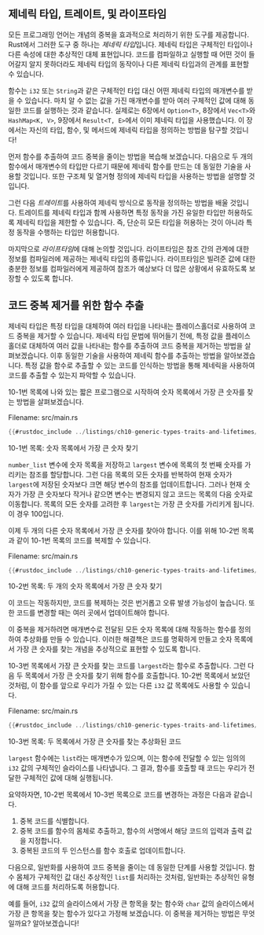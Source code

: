 ## 제네릭 타입, 트레이트, 및 라이프타임

모든 프로그래밍 언어는 개념의 중복을 효과적으로 처리하기 위한 도구를 제공합니다. Rust에서 그러한 도구 중 하나는 *제네릭 타입*입니다. 제네릭 타입은 구체적인 타입이나 다른 속성에 대한 추상적인 대체 표현입니다. 코드를 컴파일하고 실행할 때 어떤 것이 들어갈지 알지 못하더라도 제네릭 타입의 동작이나 다른 제네릭 타입과의 관계를 표현할 수 있습니다.

함수는 `i32` 또는 `String`과 같은 구체적인 타입 대신 어떤 제네릭 타입의 매개변수를 받을 수 있습니다. 마치 알 수 없는 값을 가진 매개변수를 받아 여러 구체적인 값에 대해 동일한 코드를 실행하는 것과 같습니다. 실제로는 6장에서 `Option<T>`, 8장에서 `Vec<T>`와 `HashMap<K, V>`, 9장에서 `Result<T, E>`에서 이미 제네릭 타입을 사용했습니다. 이 장에서는 자신의 타입, 함수, 및 메서드에 제네릭 타입을 정의하는 방법을 탐구할 것입니다!

먼저 함수를 추출하여 코드 중복을 줄이는 방법을 복습해 보겠습니다. 다음으로 두 개의 함수에서 매개변수의 타입만 다르기 때문에 제네릭 함수를 만드는 데 동일한 기술을 사용할 것입니다. 또한 구조체 및 열거형 정의에 제네릭 타입을 사용하는 방법을 설명할 것입니다.

그런 다음 *트레이트*를 사용하여 제네릭 방식으로 동작을 정의하는 방법을 배울 것입니다. 트레이트를 제네릭 타입과 함께 사용하면 특정 동작을 가진 유일한 타입만 허용하도록 제네릭 타입을 제한할 수 있습니다. 즉, 단순히 모든 타입을 허용하는 것이 아니라 특정 동작을 수행하는 타입만 허용합니다.

마지막으로 *라이프타임*에 대해 논의할 것입니다. 라이프타임은 참조 간의 관계에 대한 정보를 컴파일러에 제공하는 제네릭 타입의 종류입니다. 라이프타임은 빌려준 값에 대한 충분한 정보를 컴파일러에게 제공하여 참조가 예상보다 더 많은 상황에서 유효하도록 보장할 수 있도록 합니다.

## 코드 중복 제거를 위한 함수 추출

제네릭 타입은 특정 타입을 대체하여 여러 타입을 나타내는 플레이스홀더로 사용하여 코드 중복을 제거할 수 있습니다. 제네릭 타입 문법에 뛰어들기 전에, 특정 값을 플레이스홀더로 대체하여 여러 값을 나타내는 함수를 추출하여 코드 중복을 제거하는 방법을 살펴보겠습니다. 이후 동일한 기술을 사용하여 제네릭 함수를 추출하는 방법을 알아보겠습니다. 특정 값을 함수로 추출할 수 있는 코드를 인식하는 방법을 통해 제네릭을 사용하여 코드를 추출할 수 있는지 파악할 수 있습니다.

10-1번 목록에 나와 있는 짧은 프로그램으로 시작하여 숫자 목록에서 가장 큰 숫자를 찾는 방법을 살펴보겠습니다.

Filename: src/main.rs

```rust
{{#rustdoc_include ../listings/ch10-generic-types-traits-and-lifetimes/listing-10-01/src/main.rs:here}}
```

10-1번 목록: 숫자 목록에서 가장 큰 숫자 찾기

`number_list` 변수에 숫자 목록을 저장하고 `largest` 변수에 목록의 첫 번째 숫자를 가리키는 참조를 할당합니다. 그런 다음 목록의 모든 숫자를 반복하여 현재 숫자가 `largest`에 저장된 숫자보다 크면 해당 변수의 참조를 업데이트합니다. 그러나 현재 숫자가 가장 큰 숫자보다 작거나 같으면 변수는 변경되지 않고 코드는 목록의 다음 숫자로 이동합니다. 목록의 모든 숫자를 고려한 후 `largest`는 가장 큰 숫자를 가리키게 됩니다. 이 경우 100입니다.

이제 두 개의 다른 숫자 목록에서 가장 큰 숫자를 찾아야 합니다. 이를 위해 10-2번 목록과 같이 10-1번 목록의 코드를 복제할 수 있습니다.

Filename: src/main.rs

```rust
{{#rustdoc_include ../listings/ch10-generic-types-traits-and-lifetimes/listing-10-02/src/main.rs}}
```

10-2번 목록: 두 개의 숫자 목록에서 가장 큰 숫자 찾기

이 코드는 작동하지만, 코드를 복제하는 것은 번거롭고 오류 발생 가능성이 높습니다. 또한 코드를 변경할 때는 여러 곳에서 업데이트해야 합니다.

이 중복을 제거하려면 매개변수로 전달된 모든 숫자 목록에 대해 작동하는 함수를 정의하여 추상화를 만들 수 있습니다. 이러한 해결책은 코드를 명확하게 만들고 숫자 목록에서 가장 큰 숫자를 찾는 개념을 추상적으로 표현할 수 있도록 합니다.

10-3번 목록에서 가장 큰 숫자를 찾는 코드를 `largest`라는 함수로 추출합니다.
그런 다음 두 목록에서 가장 큰 숫자를 찾기 위해 함수를 호출합니다. 10-2번 목록에서 보았던 것처럼, 이 함수를 앞으로 우리가 가질 수 있는 다른 `i32` 값 목록에도 사용할 수 있습니다.

Filename: src/main.rs

```rust
{{#rustdoc_include ../listings/ch10-generic-types-traits-and-lifetimes/listing-10-03/src/main.rs:here}}
```

10-3번 목록: 두 목록에서 가장 큰 숫자를 찾는 추상화된 코드

`largest` 함수에는 `list`라는 매개변수가 있으며, 이는 함수에 전달할 수 있는 임의의 `i32` 값의 구체적인 슬라이스를 나타냅니다. 그 결과, 함수를 호출할 때 코드는 우리가 전달한 구체적인 값에 대해 실행됩니다.

요약하자면, 10-2번 목록에서 10-3번 목록으로 코드를 변경하는 과정은 다음과 같습니다.

1. 중복 코드를 식별합니다.
1. 중복 코드를 함수의 몸체로 추출하고, 함수의 서명에서 해당 코드의 입력과 출력 값을 지정합니다.
1. 중복된 코드의 두 인스턴스를 함수 호출로 업데이트합니다.

다음으로, 일반화를 사용하여 코드 중복을 줄이는 데 동일한 단계를 사용할 것입니다. 함수 몸체가 구체적인 값 대신 추상적인 `list`를 처리하는 것처럼, 일반화는 추상적인 유형에 대해 코드를 처리하도록 허용합니다.

예를 들어, `i32` 값의 슬라이스에서 가장 큰 항목을 찾는 함수와 `char` 값의 슬라이스에서 가장 큰 항목을 찾는 함수가 있다고 가정해 보겠습니다. 이 중복을 제거하는 방법은 무엇일까요? 알아보겠습니다!
